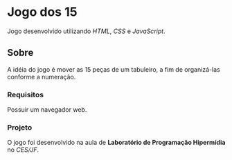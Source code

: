 # Jogo dos 15

Jogo desenvolvido utilizando *HTML*, *CSS* e *JavaScript*.

## Sobre

A idéia do jogo é mover as 15 peças de um tabuleiro, a fim de organizá-las conforme a numeração.

### Requisitos

Possuir um navegador web.

### Projeto

O jogo foi desenvolvido na aula de **Laboratório de Programação Hipermídia** no *CES/JF*.